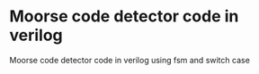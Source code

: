# Moorse code detector code in verilog
 Moorse code detector code in verilog using fsm and switch case
